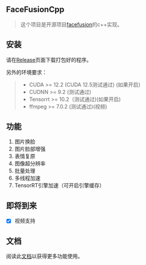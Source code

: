 ## FaceFusionCpp

>   这个项目是开源项目[facefusion](https://github.com/facefusion/facefusion)的c++实现。

## 安装

请在[Release]()页面下载打包好的程序。

另外的环境要求：

> - CUDA >= 12.2 (CUDA 12.5测试通过) (如果开启)
> - CUDNN >= 9.2 (测试通过)
> - Tensorrt >= 10.2（测试通过)(如果开启)
> - ffmpeg >= 7.0.2 (测试通过)(视频)

## 功能

1.  图片换脸
2.  图片脸部增强
3.  表情复原
4.  图像超分辨率
5.  批量处理
6.  多线程加速
7.  TensorRT引擎加速（可开启引擎缓存）

## 即将到来

-   [x] 视频支持

## 文档

阅读此[文档](https://github.com/CodingRookie98/faceFusionCpp/blob/master/DOCUMENT.md)以获得更多功能使用。